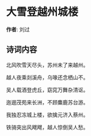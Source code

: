 # 大雪登越州城楼

**作者**: 刘过

## 诗词内容

北风吹雪天尽头，苏州未了来越州。

越人夜乘剡溪舟，乌喙还念栖山不。

吴人载酒登虎丘，窈窕万舞杂清讴。

迤逦茂苑来长洲，不顾麋鹿苏台游。

我独忍冻城上楼，欲擒元济入蔡州。

铁骑突出风飕飕，越人惊倒吴人愁。

